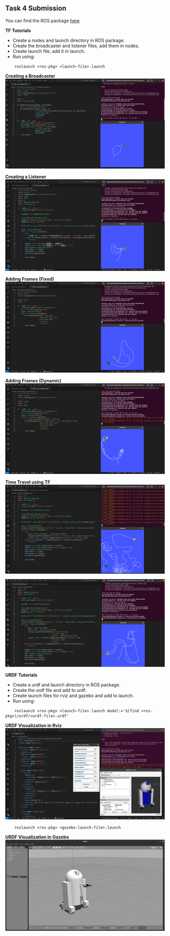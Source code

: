 ## Task 4 Submission

You can find the ROS package [here](tutorials)

**TF Tutorials**

- Create a nodes and launch directory in ROS package.
- Create the broadcaster and listener files, add them in nodes.
- Create launch file, add it in launch.
- Run using:

```
    roslaunch <ros-pkg> <launch-file>.launch
```

**Creating a Broadcaster**
<img src="Data/tut1.png">

**Creating a Listener**
<img src="Data/tut2.png">

**Adding Frames (Fixed)**
<img src="Data/tut3.png">

**Adding Frames (Dynamic)**
<img src="Data/tut4.png">

**Time Travel using TF**
<img src="Data/tut5.png">

<img src="Data/tut6.png">

**URDF Tutorials**

- Create a urdf and launch directory in ROS package.
- Create the urdf file and add to urdf.
- Create launch files for rviz and gazebo and add to launch.
- Run using:

```
    roslaunch <ros-pkg> <launch-file>.launch model:='$(find <ros-pkg>)/urdf/<urdf-file>.urdf'
```

**URDF Visualization in Rviz**
<img src="Data/tut7.png">

```
    roslaunch <ros-pkg> <gazebo-launch-file>.launch
```

**URDF Visualization in Gazebo**
<img src="Data/tut8.png">
